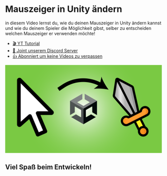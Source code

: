 # Mauszeiger in Unity ändern

in diesem Video lernst du, wie du deinen Mauszeiger in Unity ändern kannst und wie du deinem Spieler die Möglichkeit gibst, selber zu entscheiden welchen Mauszeiger er verwenden möchte!

- [🎬 YT Tutorial](https://youtu.be/vj5rE7IhtnM)
- [💬 Joint unserem Discord Server](https://discord.gg/kusy4JQ4)
- [👍 Abonniert um keine Videos zu verpassen](https://www.youtube.com/@prezipgames)

![](Images/Mauszeiger.png)

## Viel Spaß beim Entwickeln!
